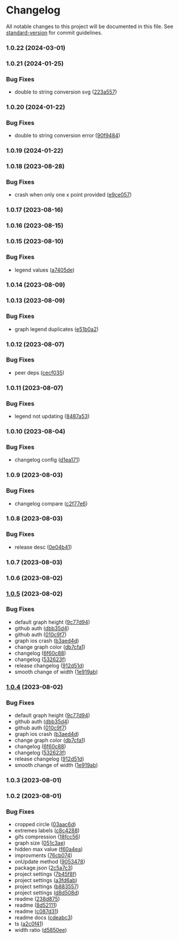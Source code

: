 # Changelog

All notable changes to this project will be documented in this file. See [standard-version](https://github.com/conventional-changelog/standard-version) for commit guidelines.

### 1.0.22 (2024-03-01)

### 1.0.21 (2024-01-25)


### Bug Fixes

* double to string conversion svg ([223a557](https://github.com/birdwingo/react-native-reanimated-graph/commit/223a557065174cc48b50203c44e48de516a62eff))

### 1.0.20 (2024-01-22)


### Bug Fixes

* double to string conversion error ([90f9484](https://github.com/birdwingo/react-native-reanimated-graph/commit/90f948438107773b688f8efa92d841767d1c3a9b))

### 1.0.19 (2024-01-22)

### 1.0.18 (2023-08-28)


### Bug Fixes

* crash when only one x point provided ([e9ce057](https://github.com/birdwingo/react-native-reanimated-graph/commit/e9ce0577163bf0dfd5ff1bde6d5296eb45ec2833))

### 1.0.17 (2023-08-16)

### 1.0.16 (2023-08-15)

### 1.0.15 (2023-08-10)


### Bug Fixes

* legend values ([a7405de](https://github.com/birdwingo/react-native-reanimated-graph/commit/a7405de4442c2fb996c9f5e735d50dc8d61d8f81))

### 1.0.14 (2023-08-09)

### 1.0.13 (2023-08-09)


### Bug Fixes

* graph legend duplicates ([e51b0a2](https://github.com/birdwingo/react-native-reanimated-graph/commit/e51b0a23937def25dbecccad32b461ffb2e90cd5))

### 1.0.12 (2023-08-07)


### Bug Fixes

* peer deps ([cecf035](https://github.com/birdwingo/react-native-reanimated-graph/commit/cecf03591c7d2f2c4d82f3d15d6085f708fd5318))

### 1.0.11 (2023-08-07)


### Bug Fixes

* legend not updating ([8487a53](https://github.com/birdwingo/react-native-reanimated-graph/commit/8487a537bff894deef54443be4018f5faa9a2613))

### 1.0.10 (2023-08-04)


### Bug Fixes

* changelog config ([d1ea171](https://github.com/birdwingo/react-native-reanimated-graph/commit/d1ea171cb3fb0ffacc718ec212f4ea5bdaa1e0f6))

### 1.0.9 (2023-08-03)


### Bug Fixes

* changelog compare ([c2f77e6](https://github.com/birdwingo/react-native-reanimated-graph/commit/c2f77e6e7e63ef8579f0a6460e99062a9c69ec28))

### 1.0.8 (2023-08-03)


### Bug Fixes

* release desc ([0e04b41](https://github.com/birdwingo/react-native-reanimated-graph/commit/0e04b41ad693db907186d15f25bdd1357eeaa178))

### 1.0.7 (2023-08-03)

### 1.0.6 (2023-08-02)

### [1.0.5](https://github.com/birdwingo/react-native-reanimated-graph/compare/v1.0.3...v1.0.5) (2023-08-02)


### Bug Fixes

* default graph height ([9c77d94](https://github.com/birdwingo/react-native-reanimated-graph/commit/9c77d94c15c099b19fb9a7166f1e564cc2cac756))
* github auth ([dbb35d4](https://github.com/birdwingo/react-native-reanimated-graph/commit/dbb35d4e0f96ccab74a1480189295d6e13dba30d))
* github auth ([010c9f7](https://github.com/birdwingo/react-native-reanimated-graph/commit/010c9f7effeaf21a18af5e9243fc6b659b517564))
* graph ios crash ([b3aed4d](https://github.com/birdwingo/react-native-reanimated-graph/commit/b3aed4d9fe2740ea826d7752bda69d48124721a0))
* change graph color ([db7cfa1](https://github.com/birdwingo/react-native-reanimated-graph/commit/db7cfa1ab3005f51bd1c972ed11a8535dc4ac65b))
* changelog ([6f60c88](https://github.com/birdwingo/react-native-reanimated-graph/commit/6f60c88ccb39554f0795e60377710b0523be858c))
* changelog ([532623f](https://github.com/birdwingo/react-native-reanimated-graph/commit/532623f48d95c79cbda224768787a9d0c79314ca))
* release changelog ([912d51d](https://github.com/birdwingo/react-native-reanimated-graph/commit/912d51d1804856220a99089840a0b9cc5410c443))
* smooth change of width ([1e919ab](https://github.com/birdwingo/react-native-reanimated-graph/commit/1e919abaf632be151481ca89d74416a1000da292))

### [1.0.4](https://github.com/birdwingo/react-native-reanimated-graph/compare/v1.0.3...v1.0.4) (2023-08-02)


### Bug Fixes

* default graph height ([9c77d94](https://github.com/birdwingo/react-native-reanimated-graph/commit/9c77d94c15c099b19fb9a7166f1e564cc2cac756))
* github auth ([dbb35d4](https://github.com/birdwingo/react-native-reanimated-graph/commit/dbb35d4e0f96ccab74a1480189295d6e13dba30d))
* github auth ([010c9f7](https://github.com/birdwingo/react-native-reanimated-graph/commit/010c9f7effeaf21a18af5e9243fc6b659b517564))
* graph ios crash ([b3aed4d](https://github.com/birdwingo/react-native-reanimated-graph/commit/b3aed4d9fe2740ea826d7752bda69d48124721a0))
* change graph color ([db7cfa1](https://github.com/birdwingo/react-native-reanimated-graph/commit/db7cfa1ab3005f51bd1c972ed11a8535dc4ac65b))
* changelog ([6f60c88](https://github.com/birdwingo/react-native-reanimated-graph/commit/6f60c88ccb39554f0795e60377710b0523be858c))
* changelog ([532623f](https://github.com/birdwingo/react-native-reanimated-graph/commit/532623f48d95c79cbda224768787a9d0c79314ca))
* release changelog ([912d51d](https://github.com/birdwingo/react-native-reanimated-graph/commit/912d51d1804856220a99089840a0b9cc5410c443))
* smooth change of width ([1e919ab](https://github.com/birdwingo/react-native-reanimated-graph/commit/1e919abaf632be151481ca89d74416a1000da292))

### 1.0.3 (2023-08-01)

### 1.0.2 (2023-08-01)


### Bug Fixes

* cropped circle ([03aac6d](https://github.com/birdwingo/react-native-reanimated-graph/commit/03aac6d06a1c6bcae583bd5a763e8acbfc710859))
* extremes labels ([c8c4288](https://github.com/birdwingo/react-native-reanimated-graph/commit/c8c42887bbefdba6de3f44f5c1551214371e2e92))
* gifs compression ([18fcc56](https://github.com/birdwingo/react-native-reanimated-graph/commit/18fcc5607a899530e5d6ea49853b0f5b982a2c00))
* graph size ([051c3ae](https://github.com/birdwingo/react-native-reanimated-graph/commit/051c3aebd7fa51492516e5796b45766e9fcac495))
* hidden max value ([f60a4ea](https://github.com/birdwingo/react-native-reanimated-graph/commit/f60a4eaa956d5a130529fef0e0f787778808403d))
* improvments ([76cb074](https://github.com/birdwingo/react-native-reanimated-graph/commit/76cb07492be2e33ce92dc5f117deab8931617b2a))
* onUpdate method ([9053478](https://github.com/birdwingo/react-native-reanimated-graph/commit/90534788a4683868f0950dddb755dbde0235e6a1))
* package.json ([2c5a7c3](https://github.com/birdwingo/react-native-reanimated-graph/commit/2c5a7c3296f847c4646c25aba20f55b0f7ff15fc))
* project settings ([7b45f8f](https://github.com/birdwingo/react-native-reanimated-graph/commit/7b45f8fba697bd728d225f14d212e116d619a6da))
* project settings ([a3fd6ab](https://github.com/birdwingo/react-native-reanimated-graph/commit/a3fd6abbaf53144c6cd46888e36a215be5551379))
* project settings ([b883557](https://github.com/birdwingo/react-native-reanimated-graph/commit/b8835573964f1b3efe14774976b7982ef718242b))
* project settings ([d8d508d](https://github.com/birdwingo/react-native-reanimated-graph/commit/d8d508d72e6409fd14ab742e3e03580e9da0cabf))
* readme ([238d875](https://github.com/birdwingo/react-native-reanimated-graph/commit/238d87543d2e1f6ad6d86fedaf5e6d77e4bc2563))
* readme ([8d52111](https://github.com/birdwingo/react-native-reanimated-graph/commit/8d52111b14bf281216adb26030c04de8ebd6b238))
* readme ([c087d31](https://github.com/birdwingo/react-native-reanimated-graph/commit/c087d31dc9340632f6d73bc2da7c0d39f1a7f991))
* readme docs ([cdeabc3](https://github.com/birdwingo/react-native-reanimated-graph/commit/cdeabc3f05d3b547a6aca50c69f4a59ca486c186))
* ts ([a2c0f41](https://github.com/birdwingo/react-native-reanimated-graph/commit/a2c0f414c2c5d6840aeeccbcb64a65a842c1e43e))
* width ratio ([d5850ee](https://github.com/birdwingo/react-native-reanimated-graph/commit/d5850ee15355d92993878028648f32a25c101e95))
